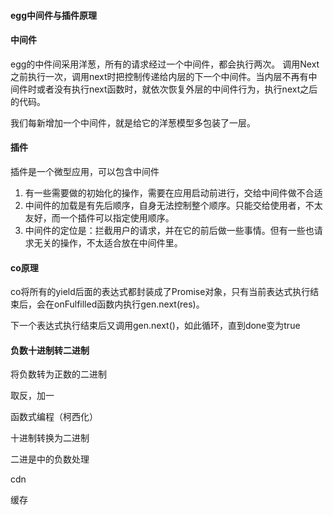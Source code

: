 #### egg中间件与插件原理

#### 中间件

egg的中件间采用洋葱，所有的请求经过一个中间件，都会执行两次。 调用Next之前执行一次，调用next时把控制传递给内层的下一个中间件。当内层不再有中间件时或者没有执行next函数时，就依次恢复外层的中间件行为，执行next之后的代码。

我们每新增加一个中间件，就是给它的洋葱模型多包装了一层。

#### 插件

插件是一个微型应用，可以包含中间件

1. 有一些需要做的初始化的操作，需要在应用启动前进行，交给中间件做不合适
2. 中间件的加载是有先后顺序，自身无法控制整个顺序。只能交给使用者，不太友好，而一个插件可以指定使用顺序。
3. 中间件的定位是：拦截用户的请求，并在它的前后做一些事情。但有一些也请求无关的操作，不太适合放在中间件里。

#### co原理

co将所有的yield后面的表达式都封装成了Promise对象，只有当前表达式执行结束后，会在onFulfilled函数内执行gen.next(res)。

下一个表达式执行结束后又调用gen.next()，如此循环，直到done变为true

#### 负数十进制转二进制

将负数转为正数的二进制

取反，加一



函数式编程（柯西化）

十进制转换为二进制

二进是中的负数处理

cdn

缓存

